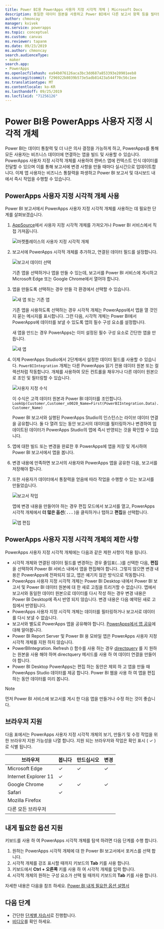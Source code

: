 ```yaml
---
title: Power BI용 PowerApps 사용자 지정 시각적 개체 | Microsoft Docs
description: 동일한 데이터 원본을 사용하고 Power BI에서 다른 보고서 항목 등을 필터링할 수 있는 캔버스 앱 포함에 대한 절차 및 제한 사항
author: chmoncay
manager: kvivek
ms.service: powerapps
ms.topic: conceptual
ms.custom: canvas
ms.reviewer: tapanm
ms.date: 09/23/2019
ms.author: chmoncay
search.audienceType:
- maker
search.app:
- PowerApps
ms.openlocfilehash: ea94b076126aca3bc3dd687a853393e20901eeb8
ms.sourcegitcommit: f296922b8039b573e5adb81423a544f70c56c1ee
ms.translationtype: MT
ms.contentlocale: ko-KR
ms.lasthandoff: 09/25/2019
ms.locfileid: "71256126"
---
```

# <a name="powerapps-custom-visual-for-power-bi"></a>Power BI용 PowerApps 사용자 지정 시각적 개체

Power BI는 데이터 통찰력 및 더 나은 의사 결정을 가능하게 하고, PowerApps를 통해 모든 사용자는 비즈니스 데이터에 연결하는 앱을 빌드 및 사용할 수 있습니다. PowerApps 사용자 지정 시각적 개체를 사용하여 캔버스 앱에 컨텍스트 인식 데이터를 전달할 수 있으며 이를 통해 보고서에 변경 사항을 만들 때마다 실시간으로 업데이트합니다. 이제 앱 사용자는 비즈니스 통찰력을 파생하고 Power BI 보고서 및 대시보드 내에서 즉시 작업을 수행할 수 있습니다.

## <a name="using-the-powerapps-custom-visual"></a>PowerApps 사용자 지정 시각적 개체 사용

Power BI 보고서에서 PowerApps 사용자 지정 시각적 개체를 사용하는 데 필요한 단계를 살펴보겠습니다.

1. [AppSource](https://appsource.microsoft.com/product/power-bi-visuals/WA104381378?tab=Overview)에서 사용자 지정 시각적 개체를 가져오거나 Power BI 서비스에서 직접 가져옵니다.

    ![마켓플레이스의 사용자 지정 시각적 개체](./media/powerapps-custom-visual/powerapps-store.png) 

2. 보고서에 PowerApps 시각적 개체를 추가하고, 연결된 데이터 필드를 설정합니다.

    ![보고서 데이터 선택](./media/powerapps-custom-visual/add-visual-set-data.png)

    기존 앱을 선택하거나 앱을 만들 수 있는데, 보고서를 Power BI 서비스에 게시하고 Microsoft Edge 또는 Google Chrome에서 열어야 합니다.

3.  앱을 만들도록 선택하는 경우 만들 각 환경에서 선택할 수 있습니다.

    ![새 앱 또는 기존 앱](./media/powerapps-custom-visual/create-new-or-choose-app.png)

    기존 앱을 사용하도록 선택하는 경우 시각적 개체는 PowerApps에서 앱을 열 것인지 묻는 메시지를 표시합니다. 그런 다음, 시각적 개체는 Power BI에서 PowerApps에 데이터를 보낼 수 있도록 앱의 필수 구성 요소를 설정합니다.

    새 앱을 만드는 경우 PowerApps는 이미 설정된 필수 구성 요소로 간단한 앱을 만듭니다.

    ![새 앱](./media/powerapps-custom-visual/new-app.png)

4. 이제 PowerApps Studio에서 2단계에서 설정한 데이터 필드를 사용할 수 있습니다. `PowerBIIntegration` 개체는 다른 PowerApps 읽기 전용 데이터 원본 또는 컬렉션처럼 작동합니다. 개체를 사용하여 모든 컨트롤을 채우거나 다른 데이터 원본으로 조인 및 필터링할 수 있습니다.

    ![사용자 지정 수식](./media/powerapps-custom-visual/custom-formula.png)

    이 수식은 고객 데이터 원본과 Power BI 데이터를 조인합니다. `LookUp(Customer,Customer_x0020_Name=First(PowerBIIntegration.Data).Customer_Name)`

   Power BI 보고서와 실행된 PowerApps Studio의 인스턴스는 라이브 데이터 연결을 공유합니다. 둘 다 열려 있는 동안 보고서의 데이터를 필터링하거나 변경하여 업데이트된 데이터가 PowerApps Studio의 앱에 즉시 반영되는 것을 확인할 수 있습니다.

5. 앱에 대한 빌드 또는 변경을 완료한 후 PowerApps에 앱을 저장 및 게시하여 Power BI 보고서에서 앱을 봅니다.

6. 변경 내용에 만족하면 보고서의 사용자와 PowerApps 앱을 공유한 다음, 보고서를 저장해야 합니다.

7. 또한 사용자가 데이터에서 통찰력을 얻음에 따라 작업을 수행할 수 있는 보고서를 만들었습니다.

    ![보고서 작업](./media/powerapps-custom-visual/working-report.gif)

    앱에 변경 내용을 만들어야 하는 경우 편집 모드에서 보고서를 열고, PowerApps 시각적 개체에서 **더 많은 옵션**( **. . .** )을 클릭하거나 탭하고 **편집**을 선택합니다.

    ![앱 편집](./media/powerapps-custom-visual/edit-app.png)

## <a name="limitations-of-the-powerapps-custom-visual"></a>PowerApps 사용자 지정 시각적 개체의 제한 사항

PowerApps 사용자 지정 시각적 개체에는 다음과 같은 제한 사항이 적용 됩니다.

- 시각적 개체와 연결된 데이터 필드를 변경하는 경우 줄임표(...)를 선택한 다음, **편집**을 선택하여 Power BI 서비스 내에서 앱을 편집해야 합니다. 그렇지 않으면 변경 내용은 PowerApps에 전파되지 않고, 앱은 예기치 않은 방식으로 작동합니다.
- PowerApps 사용자 지정 시각적 개체는 Power BI Desktop 내에서 Power BI 보고서 및 Power BI 데이터 원본에 대 한 새로 고침을 트리거할 수 없습니다. 앱에서 보고서와 동일한 데이터 원본으로 데이터를 다시 작성 하는 경우 변경 내용은 Power BI Desktop에 즉시 반영 되지 않습니다. 변경 내용은 다음 예약된 새로 고침에서 반영됩니다.
- PowerApps 사용자 지정 시각적 개체는 데이터를 필터링하거나 보고서로 데이터를 다시 보낼 수 없습니다.
- 보고서와 별도로 PowerApps 앱을 공유해야 합니다. [PowerApps에서 앱 공유](share-app.md)에 대해 알아봅니다.
- Power BI Report Server 및 Power BI 용 모바일 앱은 PowerApps 사용자 지정 시각적 개체를 지원 하지 않습니다.
- PowerBIIntegration. Refresh () 함수를 사용 하는 경우 [directquery](https://docs.microsoft.com/en-us/power-bi/desktop-directquery-data-sources) 를 지 원하는 원본을 사용 해야 하며 directquery 메서드를 사용 하 여 데이터 연결을 만들어야 합니다.
- Power BI Desktop PowerApps는 편집 하는 동안은 제외 하 고 앱을 만들 때 PowerApps Studio 데이터를 제공 합니다. Power BI 웹을 사용 하 여 앱을 편집 하는 동안 데이터를 미리 봅니다.

> [!NOTE]
> 먼저 Power BI 서비스에 보고서를 게시 한 다음 앱을 만들거나 수정 하는 것이 좋습니다.

## <a name="browser-support"></a>브라우저 지원

다음 표에서는 PowerApps 사용자 지정 시각적 개체의 보기, 만들기 및 수정 작업을 위한 브라우저 지원 가능성을 나열 합니다. 지원 되는 브라우저와 작업은 확인 표시 ( &check; )로 식별 됩니다.

|브라우저|봅니다|만드십시오|변경
|-|-|-|-
|Microsoft Edge|&check;|&check;|&check;
|Internet Explorer 11|&check;
|Google Chrome|&check;|&check;|&check;
|Safari|&check;
|Mozilla Firefox
|다른 모든 브라우저

## <a name="accessibility-support"></a>내게 필요한 옵션 지원

키보드를 사용 하 여 PowerApps 시각적 개체를 탐색 하려면 다음 단계를 수행 합니다.

1. 원하는 PowerApps 시각적 개체에 대 한 Power BI 보고서에서 포커스를 선택 합니다.
2. 시각적 개체를 강조 표시할 때까지 키보드의 **Tab** 키를 사용 합니다.
3. 키보드에서 **Ctrl + 오른쪽** 키를 사용 하 여 시각적 개체를 입력 합니다.
3. 시각적 개체의 원하는 구성 요소가 선택 될 때까지 키보드의 **Tab** 키를 사용 합니다.

자세한 내용은 다음을 참조 하세요. [Power BI 내게 필요한 옵션 설명서]( https://docs.microsoft.com/en-us/power-bi/desktop-accessibility)


## <a name="next-steps"></a>다음 단계

* 간단한 [단계별 자습서](embed-powerapps-powerbi.md)로 진행합니다.
* [비디오](https://aka.ms/powerappscustomvisualvideo)를 확인 하세요.
